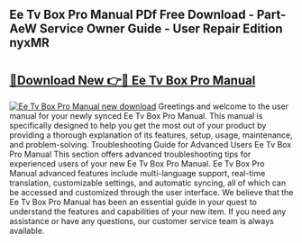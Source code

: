 ## Ee Tv Box Pro Manual PDf Free Download - Part-AeW Service Owner Guide - User Repair Edition nyxMR

# <h2><a href="http://cf20543.oget.top/?id=Ee+Tv+Box+Pro+Manual">🔗Download New 👉🔴 Ee Tv Box Pro Manual</a></h2>

[![Ee Tv Box Pro Manual new download](https://i.imgur.com/5g1atiW.png)](http://cf20543.oget.top/?id=Ee+Tv+Box+Pro+Manual)
Greetings and welcome to the user manual for your newly synced Ee Tv Box Pro Manual. This manual is specifically designed to help you get the most out of your product by providing a thorough explanation of its features, setup, usage, maintenance, and problem-solving. Troubleshooting Guide for Advanced Users Ee Tv Box Pro Manual This section offers advanced troubleshooting tips for experienced users of your new Ee Tv Box Pro Manual. Ee Tv Box Pro Manual advanced features include multi-language support, real-time translation, customizable settings, and automatic syncing, all of which can be accessed and customized through the user interface. We believe that the Ee Tv Box Pro Manual has been an essential guide in your quest to understand the features and capabilities of your new item. If you need any assistance or have any questions, our customer service team is always available.
